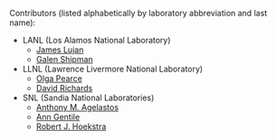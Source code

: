 Contributors (listed alphabetically by laboratory abbreviation and last name):
 
- LANL (Los Alamos National Laboratory)
  - [James Lujan](mailto:jewel@lanl.gov)
  - [Galen Shipman](mailto:gshipman@lanl.gov)
- LLNL (Lawrence Livermore National Laboratory)
  - [Olga Pearce](mailto:pearce8@llnl.gov)
  - [David Richards](mailto:richards12@llnl.gov)
- SNL (Sandia National Laboratories)
  - [Anthony M. Agelastos](mailto:amagela@sandia.gov)
  - [Ann Gentile](mailto:gentile@sandia.gov)
  - [Robert J. Hoekstra](mailto:rjhoeks@sandia.gov)
